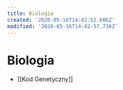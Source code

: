 ```yaml
---
title: Biologia
created: '2020-05-16T14:42:52.606Z'
modified: '2020-05-16T14:42:57.736Z'
---
```


# Biologia

* [[Kod Genetyczny]]
